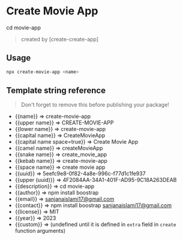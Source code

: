 # Create Movie App

cd movie-app

> created by [create-create-app]

## Usage

```bash
npx create-movie-app <name>
```

## Template string reference

> Don't forget to remove this before publishing your package!

- {{name}} => create-movie-app
- {{upper name}} => CREATE-MOVIE-APP
- {{lower name}} => create-movie-app
- {{capital name}} => CreateMovieApp
- {{capital name space=true}} => Create Movie App
- {{camel name}} => createMovieApp
- {{snake name}} => create_movie_app
- {{kebab name}} => create-movie-app
- {{space name}} => create movie app
- {{uuid}} => 5eefc9e8-0f82-4a8e-996c-f77d1c1fe937
- {{upper (uuid)}} => 4F2084AA-34A1-401F-AD95-9C18A263DEAB
- {{description}} => cd movie-app
- {{author}} => npm install boostrap
- {{email}} => sanjanaislami17@gmail.com
- {{contact}} => npm install boostrap <sanjanaislami17@gmail.com>
- {{license}} => MIT
- {{year}} => 2023
- {{custom}} =>  (undefined until it is defined in `extra` field in `create` function arguments)


